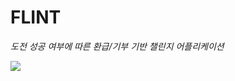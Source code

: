 # FLINT
*도전 성공 여부에 따른 환급/기부 기반 챌린지 어플리케이션*

<img src="https://media.giphy.com/media/82LzvmP5q0EoR3exdc/giphy.webp" />
